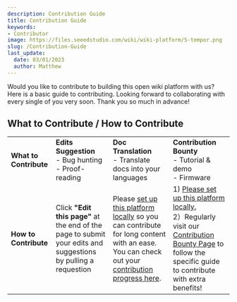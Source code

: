 ```yaml
---
description: Contribution Guide
title: Contribution Guide
keywords:
- Contributor
image: https://files.seeedstudio.com/wiki/wiki-platform/S-tempor.png
slug: /Contribution-Guide
last_update:
  date: 03/01/2023
  author: Matthew
---
```


Would you like to contribute to building this open wiki platform with us? Here is a basic guide to contributing. Looking forward to collaborating with every single of you very soon. Thank you so much in advance!

## What to Contribute / How to Contribute

<table align="center">
  <tbody>
    <tr>
    <td>
    <strong>What to Contribute</strong>
    </td>
    <td>
    <strong>Edits Suggestion</strong><br/>- Bug hunting<br/>- Proof-reading
    </td>
    <td><strong>Doc Translation</strong><br/>- Translate docs into your languages</td>
    <td>
    <strong>Contribution Bounty</strong><br/>- Tutorial & demo<br/>- Firmware
    </td>
    </tr>
    <tr>
    <td>
    <strong>How to Contribute</strong>
    </td>
    <td>
    Click <strong>"Edit this page"</strong> at the end of the page to submit your edits and suggestions by pulling a requestion</td>
    <td>Please <a href="https://github.com/Seeed-Studio/wiki-documents/blob/docusaurus-version/HOW_TO.md" target="_blank"><span>set up this platform locally</span></a> so you can contribute for long content with an ease. You can check out your <a href="https://github.com/Seeed-Studio/wiki-documents/projects?query=is%3Aopen" target="_blank"><span>contribution progress here</span></a>.
    </td>
    <td>1) <a href="https://github.com/Seeed-Studio/wiki-documents/blob/docusaurus-version/HOW_TO.md" target="_blank"><span>Please set up this platform locally.</span></a>  <br/>2）Regularly visit our <a href="https://github.com/Seeed-Studio/wiki-documents/blob/docusaurus-version/TASK.md" target="_blank"><span>Contribution Bounty Page</span></a> to follow the specific guide to contribute with extra benefits!</td>
    </tr>
  </tbody></table>

